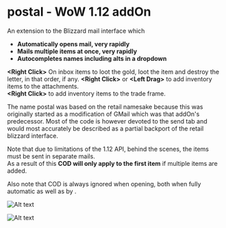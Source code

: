 # postal - WoW 1.12 addOn

An extension to the Blizzard mail interface which
- **Automatically opens mail, very rapidly**
- **Mails multiple items at once, very rapidly**
- **Autocompletes names including alts in a dropdown**

**\<Right Click>** On inbox items to loot the gold, loot the item and destroy the letter, in that order, if any.
**\<Right Click>** or **\<Left Drag>** to add inventory items to the attachments.<br/>
**\<Right Click>** to add inventory items to the trade frame.

The name postal was based on the retail namesake because this was originally started as a modification of GMail which was that addOn's predecessor.
Most of the code is however devoted to the send tab and would most accurately be described as a partial backport of the retail blizzard interface.

Note that due to limitations of the 1.12 API, behind the scenes, the items must be sent in separate mails.<br/>
As a result of this **COD will only apply to the first item** if multiple items are added.

Also note that COD is always ignored when opening, both when fully automatic as well as by **<Right Click>**.

![Alt text](http://i.imgur.com/H0MUmXd.png)

![Alt text](http://i.imgur.com/ZDyfMIK.png)
